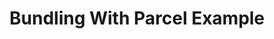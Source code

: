 <!--
template: default
appendToTarget: true
title: Bundling With Parcel
-->

# Bundling With Parcel Example
